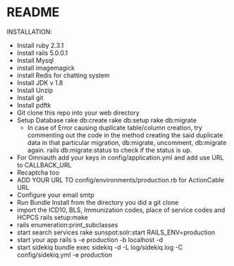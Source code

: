 # README

INSTALLATION:
- Install ruby 2.3.1
- Install rails 5.0.0.1
- Install Mysql
- install imagemagick
- install Redis for chatting system
- Install JDK v 1.8
- Install Unzip
- Install git
- Install pdftk
- Git clone this repo into your web directory
- Setup Database rake db:create rake db:setup rake db:migrate
  - In case of Error causing duplicate table/column creation, try commenting out the code in the method creating the said duplicate data in that particular migration, db:migrate, uncomment, db:migrate again. rails db:migrate:status to check if the status is up.
- For Omniauth add your keys in config/application.yml and add use URL to CALLBACK_URL
- Recaptcha too
- ADD YOUR URL TO config/environments/production.rb for ActionCable URL
- Configure your email smtp
- Run Bundle Install from the directory you did a git clone
- import the ICD10, BLS, Immunization codes, place of service codes and HCPCS rails setup:make
- rails enumeration:print_subclasses
- start search services rake sunspot:solr:start RAILS_ENV=production
- start your app rails s -e production -b localhost -d
- start sidekiq bundle exec sidekiq -d -L log/sidekiq.log -C config/sidekiq.yml -e production
